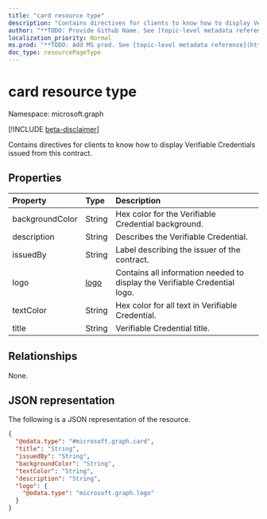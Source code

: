 ```yaml
---
title: "card resource type"
description: "Contains directives for clients to know how to display Verifiable Credentials issued from this contract."
author: "**TODO: Provide Github Name. See [topic-level metadata reference](https://msgo.azurewebsites.net/add/document/guidelines/metadata.html#topic-level-metadata)**"
localization_priority: Normal
ms.prod: "**TODO: Add MS prod. See [topic-level metadata reference](https://msgo.azurewebsites.net/add/document/guidelines/metadata.html#topic-level-metadata)**"
doc_type: resourcePageType
---
```


# card resource type

Namespace: microsoft.graph

[!INCLUDE [beta-disclaimer](../../includes/beta-disclaimer.md)]

Contains directives for clients to know how to display Verifiable Credentials issued from this contract.

## Properties
|Property|Type|Description|
|:---|:---|:---|
|backgroundColor|String|Hex color for the Verifiable Credential background.|
|description|String|Describes the Verifiable Credential.|
|issuedBy|String|Label describing the issuer of the contract.|
|logo|[logo](../resources/logo.md)|Contains all information needed to display the Verifiable Credential logo.|
|textColor|String|Hex color for all text in Verifiable Credential.|
|title|String|Verifiable Credential title.|

## Relationships
None.

## JSON representation
The following is a JSON representation of the resource.
<!-- {
  "blockType": "resource",
  "@odata.type": "microsoft.graph.card"
}
-->
``` json
{
  "@odata.type": "#microsoft.graph.card",
  "title": "String",
  "issuedBy": "String",
  "backgroundColor": "String",
  "textColor": "String",
  "description": "String",
  "logo": {
    "@odata.type": "microsoft.graph.logo"
  }
}
```

